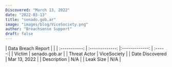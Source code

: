 ```yaml
---
Discovered: "March 13, 2022"
date: "2022-03-13"
title: "senado.gob.ar"
image: "images/blog/ViceSociety.png"
author: "Breachsense Support"
draft: false
---
```


| Data Breach Report         |              | 
| :-----------: | :-------------:   |:-------------:    | :-----:|
| Victim    | senado.gob.ar      | 
| Threat Actor    | ViceSociety      | 
| Date Discovered    | Mar 13, 2022      | 
| Description    | N/A      | 
| Leak Size    | N/A      | 


